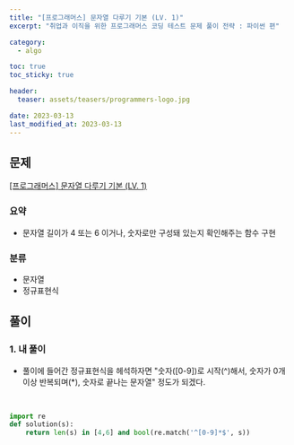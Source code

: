```yaml
---
title: "[프로그래머스] 문자열 다루기 기본 (LV. 1)"
excerpt: "취업과 이직을 위한 프로그래머스 코딩 테스트 문제 풀이 전략 : 파이썬 편"

category:
  - algo

toc: true
toc_sticky: true

header:
  teaser: assets/teasers/programmers-logo.jpg

date: 2023-03-13
last_modified_at: 2023-03-13
---
```


## 문제

[[프로그래머스] 문자열 다루기 기본 (LV. 1)](https://programmers.co.kr/learn/courses/30/lessons/12918)

### 요약

- 문자열 길이가 4 또는 6 이거나, 숫자로만 구성돼 있는지 확인해주는 함수 구현
  <br>

### 분류

- 문자열
- 정규표현식

## 풀이

### 1. 내 풀이

- 풀이에 들어간 정규표현식을 헤석하자면 "숫자(\[0-9\])로 시작(^)해서, 숫자가 0개 이상 반복되며(\*), 숫자로 끝나는 문자열" 정도가 되겠다.

<br>

```python
import re
def solution(s):
    return len(s) in [4,6] and bool(re.match('^[0-9]*$', s))

```
